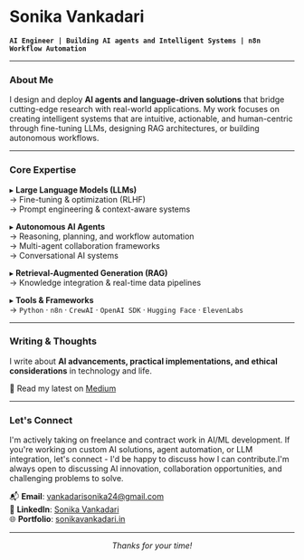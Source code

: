 # Sonika Vankadari  
**`AI Engineer | Building AI agents and Intelligent Systems | n8n Workflow Automation`**  

---

### **About Me**  
I design and deploy **AI agents and language-driven solutions** that bridge cutting-edge research with real-world applications. My work focuses on creating intelligent systems that are intuitive, actionable, and human-centric through fine-tuning LLMs, designing RAG architectures, or building autonomous workflows.  

---

### **Core Expertise**  
▸ **Large Language Models (LLMs)**  
→ Fine-tuning & optimization (RLHF)  
→ Prompt engineering & context-aware systems  

▸ **Autonomous AI Agents**  
→ Reasoning, planning, and workflow automation  
→ Multi-agent collaboration frameworks  
→ Conversational AI systems

▸ **Retrieval-Augmented Generation (RAG)**  
→ Knowledge integration & real-time data pipelines  

▸ **Tools & Frameworks**  
→ `Python` · `n8n` · `CrewAI` · `OpenAI SDK` · `Hugging Face` · `ElevenLabs`  

---

### **Writing & Thoughts**  
I write about **AI advancements, practical implementations, and ethical considerations** in technology and life. 

📝 Read my latest on [Medium](https://medium.com/@vankadarisonika24)  

---

### **Let's Connect**  
I'm actively taking on freelance and contract work in AI/ML development. If you're working on custom AI solutions, agent automation, or LLM integration, let's connect - I'd be happy to discuss how I can contribute.I'm always open to discussing AI innovation, collaboration opportunities, and challenging problems to solve.

📬 **Email**: [vankadarisonika24@gmail.com](mailto:vankadarisonika24@gmail.com)  
🔗 **LinkedIn**: [Sonika Vankadari](https://linkedin.com/in/sonikavankadari)  
🌐 **Portfolio**: [sonikavankadari.in](https://sonikavankadari.in)  

---

<div align="center">  
  <i>Thanks for your time!</i>  
</div>  
